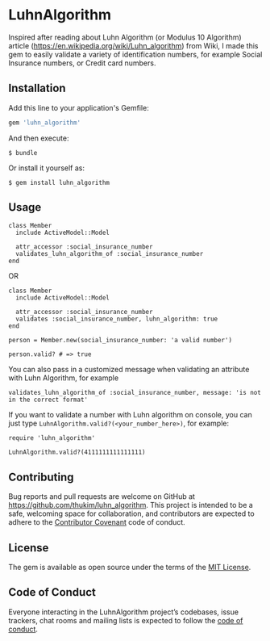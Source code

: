 <!--
  Title: Luhn Algorithm
  Description: Validate using Luhn Algorithm
  Author: thukim (kimmie)
-->

# LuhnAlgorithm

Inspired after reading about Luhn Algorithm (or Modulus 10 Algorithm) article (https://en.wikipedia.org/wiki/Luhn_algorithm) from Wiki, I made this gem to easily validate a variety of identification numbers, for example Social Insurance numbers, or Credit card numbers.

## Installation

Add this line to your application's Gemfile:

```ruby
gem 'luhn_algorithm'
```

And then execute:

    $ bundle

Or install it yourself as:

    $ gem install luhn_algorithm

## Usage

```
class Member
  include ActiveModel::Model

  attr_accessor :social_insurance_number
  validates_luhn_algorithm_of :social_insurance_number
end
```

OR

```
class Member
  include ActiveModel::Model

  attr_accessor :social_insurance_number
  validates :social_insurance_number, luhn_algorithm: true
end
```

```
person = Member.new(social_insurance_number: 'a valid number')

person.valid? # => true
```

You can also pass in a customized message when validating an attribute with Luhn Algorithm, for example

```
validates_luhn_algorithm_of :social_insurance_number, message: 'is not in the correct format'
```

If you want to validate a number with Luhn algorithm on console, you can just type `LuhnAlgorithm.valid?(<your_number_here>)`, for example:

```
require 'luhn_algorithm'

LuhnAlgorithm.valid?(4111111111111111)
```

## Contributing

Bug reports and pull requests are welcome on GitHub at https://github.com/thukim/luhn_algorithm. This project is intended to be a safe, welcoming space for collaboration, and contributors are expected to adhere to the [Contributor Covenant](http://contributor-covenant.org) code of conduct.

## License

The gem is available as open source under the terms of the [MIT License](https://opensource.org/licenses/MIT).

## Code of Conduct

Everyone interacting in the LuhnAlgorithm project’s codebases, issue trackers, chat rooms and mailing lists is expected to follow the [code of conduct](https://github.com/thukim/luhn_algorithm/blob/master/CODE_OF_CONDUCT.md).

